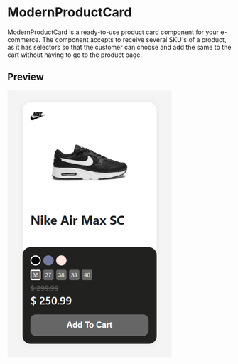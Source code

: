 # ModernProductCard

ModernProductCard is a ready-to-use product card component for your e-commerce. The component accepts to receive several SKU's of a product, as it has selectors so that the customer can choose and add the same to the cart without having to go to the product page.

## Preview

<a href="https://reactjs.org/" target="_blank">
  <img align="left" alt="Component" height="600" src=".github/component.png" />
</a>
